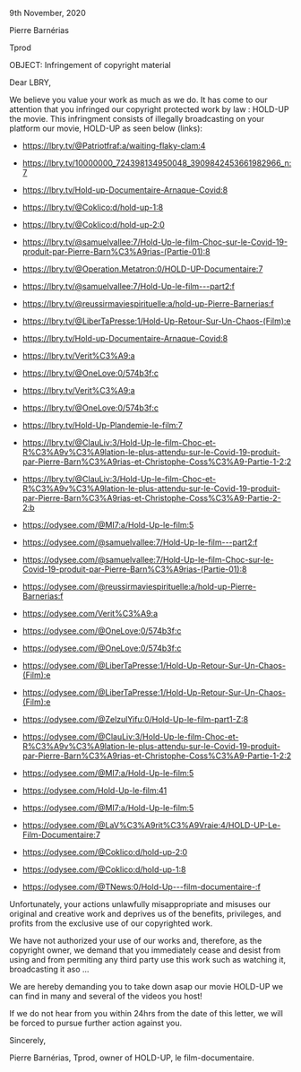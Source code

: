 9th November, 2020



Pierre Barnérias

Tprod

<redacted private info>



OBJECT: Infringement of copyright material



Dear LBRY,



We believe you value your work as much as we do. It has come to our attention that you infringed our copyright protected work by law : HOLD-UP the movie. This infringment consists of illegally broadcasting on your platform our movie, HOLD-UP as seen below (links):



- https://lbry.tv/@Patriotfraf:a/waiting-flaky-clam:4

- https://lbry.tv/10000000_724398134950048_3909842453661982966_n:7

- https://lbry.tv/Hold-up-Documentaire-Arnaque-Covid:8

- https://lbry.tv/@Coklico:d/hold-up-1:8

- https://lbry.tv/@Coklico:d/hold-up-2:0

- https://lbry.tv/@samuelvallee:7/Hold-Up-le-film-Choc-sur-le-Covid-19-produit-par-Pierre-Barn%C3%A9rias-(Partie-01):8

- https://lbry.tv/@Operation.Metatron:0/HOLD-UP-Documentaire:7

- https://lbry.tv/@samuelvallee:7/Hold-Up-le-film---part2:f

- https://lbry.tv/@reussirmaviespirituelle:a/hold-up-Pierre-Barnerias:f

- https://lbry.tv/@LiberTaPresse:1/Hold-Up-Retour-Sur-Un-Chaos-(Film):e

- https://lbry.tv/Hold-up-Documentaire-Arnaque-Covid:8

- https://lbry.tv/Verit%C3%A9:a

- https://lbry.tv/@OneLove:0/574b3f:c

- https://lbry.tv/Verit%C3%A9:a

- https://lbry.tv/@OneLove:0/574b3f:c

- https://lbry.tv/Hold-Up-Plandemie-le-film:7

- https://lbry.tv/@ClauLiv:3/Hold-Up-le-film-Choc-et-R%C3%A9v%C3%A9lation-le-plus-attendu-sur-le-Covid-19-produit-par-Pierre-Barn%C3%A9rias-et-Christophe-Coss%C3%A9-Partie-1-2:2

- https://lbry.tv/@ClauLiv:3/Hold-Up-le-film-Choc-et-R%C3%A9v%C3%A9lation-le-plus-attendu-sur-le-Covid-19-produit-par-Pierre-Barn%C3%A9rias-et-Christophe-Coss%C3%A9-Partie-2-2:b

- https://odysee.com/@MI7:a/Hold-Up-le-film:5

- https://odysee.com/@samuelvallee:7/Hold-Up-le-film---part2:f

- https://odysee.com/@samuelvallee:7/Hold-Up-le-film-Choc-sur-le-Covid-19-produit-par-Pierre-Barn%C3%A9rias-(Partie-01):8

- https://odysee.com/@reussirmaviespirituelle:a/hold-up-Pierre-Barnerias:f

- https://odysee.com/Verit%C3%A9:a

- https://odysee.com/@OneLove:0/574b3f:c

- https://odysee.com/@OneLove:0/574b3f:c

- https://odysee.com/@LiberTaPresse:1/Hold-Up-Retour-Sur-Un-Chaos-(Film):e

- https://odysee.com/@LiberTaPresse:1/Hold-Up-Retour-Sur-Un-Chaos-(Film):e

- https://odysee.com/@ZelzulYifu:0/Hold-Up-le-film-part1-Z:8

- https://odysee.com/@ClauLiv:3/Hold-Up-le-film-Choc-et-R%C3%A9v%C3%A9lation-le-plus-attendu-sur-le-Covid-19-produit-par-Pierre-Barn%C3%A9rias-et-Christophe-Coss%C3%A9-Partie-1-2:2

- https://odysee.com/@MI7:a/Hold-Up-le-film:5

- https://odysee.com/Hold-Up-le-film:41

- https://odysee.com/@MI7:a/Hold-Up-le-film:5

- https://odysee.com/@LaV%C3%A9rit%C3%A9Vraie:4/HOLD-UP-Le-Film-Documentaire:7

- https://odysee.com/@Coklico:d/hold-up-2:0

- https://odysee.com/@Coklico:d/hold-up-1:8

- https://odysee.com/@TNews:0/Hold-Up---film-documentaire-:f



Unfortunately, your actions unlawfully misappropriate and misuses our original and creative work and deprives us of the benefits, privileges, and profits from the exclusive use of our copyrighted work.


We have not authorized your use of our works and, therefore, as the copyright owner, we demand that you immediately cease and desist from using and from permiting any third party use this work such as watching it, broadcasting it aso ...



We are hereby demanding you to take down asap our movie HOLD-UP we can find in many and several of the videos you host!

If we do not hear from you within 24hrs from the date of this letter, we will be forced to pursue further action against you.


Sincerely,


Pierre Barnérias, Tprod, owner of HOLD-UP, le film-documentaire.
